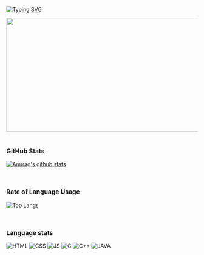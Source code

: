   <!--
  <img src="https://capsule-render.vercel.app/api?type=waving&color=auto&height=150&section=header" />
  -->

  <!-- typing SVG -->
  [![Typing SVG](https://readme-typing-svg.demolab.com?font=Fira+Code&pause=1000&random=false&width=435&lines=Welcome+to+Seongkong+github)](https://git.io/typing-svg)
  
  <!-- 농장 -->
  <a href="https://github.com/devxb/gitanimals">
<img
  src="https://render.gitanimals.org/farms/Seongkong"
  width="600"
  height="300"
/>
</a>

</br>
</br>

### GitHub Stats
  <!-- 스탯 -->
  [![Anurag's github stats](https://github-readme-stats.vercel.app/api?username=seongbin)](https://github.com/anuraghazra/github-readme-stats)

</br>

### Rate of Language Usage
  ![Top Langs](https://github-readme-stats.vercel.app/api/top-langs/?username=anuraghazra&layout=compact)

  </br>

### Language stats
  <!-- 뱃지 -->
  ![HTML](https://camo.githubusercontent.com/8ca960186624134efd40ae1de0f4bbcadb069dc819f7a49870efbb8ba906c4ea/68747470733a2f2f696d672e736869656c64732e696f2f62616467652f2d48544d4c352d4630353033323f7374796c653d666f722d7468652d6261646765266c6f676f3d68746d6c35266c6f676f436f6c6f723d7768697465)
  ![CSS](https://camo.githubusercontent.com/ce71544a9ff32fc3693513ab7783d25512a47721b39c1ab9e6438ea6bda8c607/68747470733a2f2f696d672e736869656c64732e696f2f62616467652f2d435353332d3030374143433f7374796c653d666f722d7468652d6261646765266c6f676f3d63737333)
  ![JS](https://camo.githubusercontent.com/ce24b8f37392853b1398173d1e2ff832080966657f6a51f4c608eef82b0a41d2/68747470733a2f2f696d672e736869656c64732e696f2f62616467652f2d4a6176615363726970742d79656c6c6f773f7374796c653d666f722d7468652d6261646765266c6f676f3d6a617661736372697074266c6f676f436f6c6f723d7768697465)
  ![C](https://camo.githubusercontent.com/bd3156d0df9918806a888c91e2fad654d51cdb248d524a6aa9daa0fddcef0677/68747470733a2f2f696d672e736869656c64732e696f2f62616467652f2d432d3030353446463f7374796c653d666f722d7468652d6261646765266c6f676f3d43266c6f676f436f6c6f723d666666666666)
  ![C++](https://camo.githubusercontent.com/f6d330b732ca9199e9987abb2705c2f032a00384d2889bb78d13634a1ec7b3e9/68747470733a2f2f696d672e736869656c64732e696f2f62616467652f2d432b2b2d3030353939433f7374796c653d666f722d7468652d6261646765266c6f676f3d63706c7573706c7573266c6f676f436f6c6f723d7768697465)
  ![JAVA](https://camo.githubusercontent.com/318bc313bd1aa22c4ea6cea848a6fb2366c47bbe3b30ea180e88afadc75c9c1c/68747470733a2f2f696d672e736869656c64732e696f2f62616467652f2d4a6176612d4646393930303f7374796c653d666f722d7468652d6261646765266c6f676f3d6f70656e6a646b266c6f676f436f6c6f723d7768697465)

  <!--
  <img src="https://capsule-render.vercel.app/api?type=waving&color=auto&height=150&section=footer" />
  -->




<!--
**seongkong/seongkong** is a ✨ _special_ ✨ repository because its `README.md` (this file) appears on your GitHub profile.

Here are some ideas to get you started:

- 🔭 I’m currently working on ...
- 🌱 I’m currently learning ...
- 👯 I’m looking to collaborate on ...
- 🤔 I’m looking for help with ...
- 💬 Ask me about ...
- 📫 How to reach me: ...
- 😄 Pronouns: ...
- ⚡ Fun fact: ...
-->
